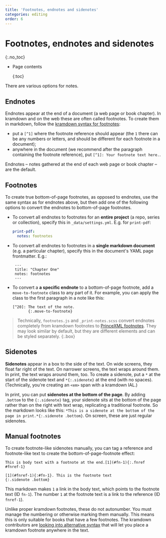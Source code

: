 ```yaml
---
title: 'Footnotes, endnotes and sidenotes'
categories: editing
order: 6
---
```


# Footnotes, endnotes and sidenotes

{:.no\_toc}

* Page contents

  {:toc}

There are various options for notes.

## Endnotes

Endnotes appear at the end of a document \(a web page or book chapter\). In kramdown and on the web these are often called footnotes. To create them in markdown, follow the [kramdown syntax for footnotes](http://kramdown.gettalong.org/syntax.html#footnotes):

* put a `[^1]` where the footnote reference should appear \(the `1` there can be any numbers or letters, and should be different for each footnote in a document\);
* anywhere in the document \(we recommend after the paragraph containing the footnote reference\), put `[^1]: Your footnote text here.`.

Endnotes – notes gathered at the end of each web page or book chapter – are the default.

## Footnotes

To create true bottom-of-page footnotes, as opposed to endnotes, use the same syntax as for endnotes above, but then add one of the following options to convert the endnotes to bottom-of-page footnotes.

* To convert all endnotes to footnotes for an **entire project** \(a repo, series or collection\), specify this in `_data/settings.yml`. E.g. for `print-pdf`:

  ```yaml
  print-pdf:
    notes: footnotes
  ```

* To convert all endnotes to footnotes in a **single markdown document** \(e.g. a particular chapter\), specify this in the document's YAML page frontmatter. E.g.:

  ```text
   ---
   title: "Chapter One"
   notes: footnotes
   ---
  ```

* To convert a **a specific endnote** to a bottom-of-page footnote, add a `move-to-footnote` class to any part of it. For example, you can apply the class to the first paragraph in a note like this:

  ```text
  [^20]: The text of the note.
         {:.move-to-footnote}
  ```

> Technically, `footnotes.js` and `_print-notes.scss` convert endnotes completely from kramdown footnotes to [PrinceXML footnotes](https://www.princexml.com/doc-prince/#footnotes). They may look similar by default, but they are different elements and can be styled separately. {:.box}

## Sidenotes

**Sidenotes** appear in a box to the side of the text. On wide screens, they float far right of the text. On narrower screens, the text wraps around them. In print, the text wraps around them, too. To create a sidenote, put a `*` at the start of the sidenote text and `*{:.sidenote}` at the end \(with no spaces\). \(Technically, you're creating an `<em>` span with a kramdown IAL.\)

In print, you can put **sidenotes at the bottom of the page**. By adding `.bottom` to the `{:.sidenote}` tag, your sidenote sits at the bottom of the page rather than on the right with text wrap, replicating a traditional footnote. So the markdown looks like this: `*This is a sidenote at the bottom of the page in print.*{:.sidenote .bottom}`. On screen, these are just regular sidenotes.

## Manual footnotes

To create footnote-like sidenotes manually, you can tag a reference and footnote-like text to create the bottom-of-page-footnote effect:

```text
This is body text with a footnote at the end.[1](#fn-1){:.fnref #fnref-1}

[1](#fnref-1){:#fn-1}. This is the footnote text
{:.sidenote .bottom}
```

This markdown makes `1` a link in the body text, which points to the footnote text \(ID `fn-1`\). The number `1` at the footnote text is a link to the reference \(ID `fnref-1`\).

Unlike proper kramdown footnotes, these do not autonumber. You must manage the numbering or otherwise marking them manually. This means this is only suitable for books that have a few footnotes. The kramdown contributors are [looking into alternative syntax](https://github.com/gettalong/kramdown/issues/208) that will let you place a kramdown footnote anywhere in the text.

